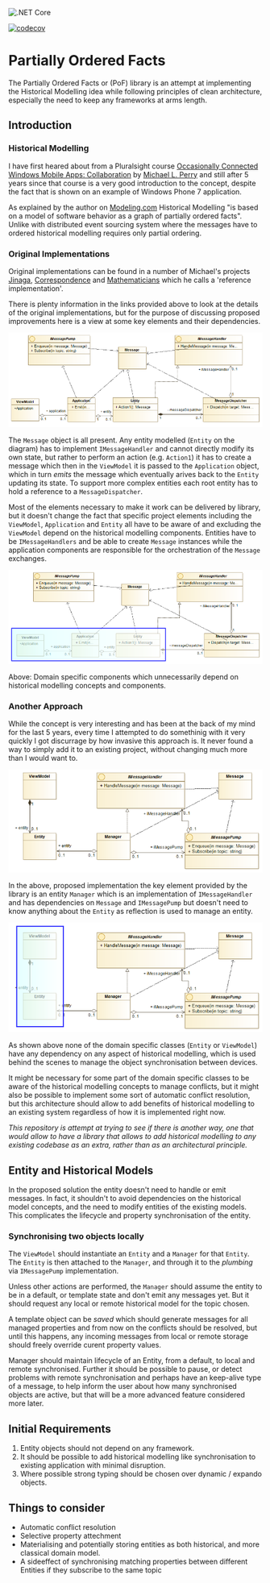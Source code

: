 ![.NET Core](https://github.com/michalporeba/pof/workflows/.NET%20Core/badge.svg)

[![codecov](https://codecov.io/gh/michalporeba/pof/branch/master/graph/badge.svg)](https://codecov.io/gh/michalporeba/pof)

# Partially Ordered Facts

The Partially Ordered Facts or (PoF) library is an attempt at implementing the Historical Modelling idea while following principles of clean architecture, especially the need to keep any frameworks at arms length. 

## Introduction

### Historical Modelling

I have first heared about from a Pluralsight course [Occasionally Connected Windows Mobile Apps: Collaboration](https://www.pluralsight.com/courses/occasionally-connected-windows-mobile-apps-collaboration) by [Michael L. Perry](https://github.com/michaellperry) and still after 5 years since that course is a very good introduction to the concept, despite the fact that is shown on an example of Windows Phone 7 application. 

As explained by the author on [Modeling.com](https://modeling.com) Historical Modelling "is based on a model of software behavior as a graph of partially ordered facts". Unlike with distributed event sourcing system where the messages have to ordered historical modelling requires only partial ordering. 

### Original Implementations

Original implementations can be found in a number of Michael's projects [Jinaga](https://github.com/michaellperry/jinaga), [Correspondence](http://correspondencecloud.com/) and [Mathematicians](https://github.com/michaellperry/Mathematicians) which he calls a 'reference implementation'.

There is plenty information in the links provided above to look at the details of the original implementations, but for the purpose of discussing proposed improvements here is a view at some key elements and their dependencies. 

![Reference Implementation](./Diagrams/ReferenceImplementationModel.png)

The `Message` object is all present. Any entity modelled (`Entity` on the diagram) has to implement `IMessageHandler` and cannot directly modify its own state, but rather to perform an action (e.g. `Action1`) it has to create a message which then in the `ViewModel` it is passed to the `Application` object, which in turn _emits_ the message which eventually arives back to the `Entity` updating its state. To support more complex entities each root entity has to hold a reference to a `MessageDispatcher`. 

Most of the elements necessary to make it work can be delivered by library, but it doesn't change the fact that specific project elements including the `ViewModel`, `Application` and `Entity` all have to be aware of and excluding the `ViewModel` depend on the historical modelling components. Entities have to be `IMessageHandlers` and be able to create `Message` instances while the application components are responsible for the orchestration of the `Message` exchanges. 

![Reference Implementation Issues](./Diagrams/ReferenceImplementationIssues.png)

Above: Domain specific components which unnecessarily depend on historical modelling concepts and components. 


### Another Approach

While the concept is very interesting and has been at the back of my mind for the last 5 years, every time I attempted to do somethinig with it very quickly I got discurrage by how invasive this approach is. It never found a way to simply add it to an existing project, without changing much more than I would want to. 

![Proposed Implementation](./Diagrams/ProposedImplementationModel.png)

In the above, proposed implementation the key element provided by the library is an entity `Manager` which is an implementation of `IMessageHandler` and has dependencies on `Message` and `IMessagePump` but doesn't need to know anything about the `Entity` as reflection is used to manage an entity. 

![Proposed Implementation Improvements](./Diagrams/ProposedImplementationImpact.png)

As shown above none of the domain specific classes (`Entity` or `ViewModel`) have any dependency on any aspect of historical modelling, which is used behind the scenes to manage the object synchronisation between devices. 

It might be necessary for some part of the domain specific classes to be aware of the historical modelling concepts to manage conflicts, but it might also be possible to implement some sort of automatic conflict resolution, but this architecture should allow to add benefits of historical modelling to an existing system regardless of how it is implemented right now. 

*This repository is attempt at trying to see if there is another way, one that would allow to have a library that allows to add historical modelling to any existing codebase as an extra, rather than as an architectural principle.*

## Entity and Historical Models

In the proposed solution the entity doesn't need to handle or emit messages. In fact, it shouldn't to avoid dependencies on the historical model concepts, and the need to modify entities of the existing models. This complicates the lifecycle and property synchronisation of the entity. 

### Synchronising two objects locally

The `ViewModel` should instantiate an `Entity` and a `Manager` for that `Entity`. The `Entity` is then attached to the `Manager`, and through it to the _plumbing_ via `IMessagePump` implementation. 

Unless other actions are performed, the `Manager` should assume the entity to be in a default, or template state and don't emit any messages yet. But it should request any local or remote historical model for the topic chosen.

A template object can be _saved_ which should generate messages for all managed properties and from now on the conflicts should be resolved, but until this happens, any incoming messages from local or remote storage should freely override curent property values. 

Manager should maintain lifecycle of an Entity, from a default, to local and remote synchronised. Further it should be possible to pause, or detect problems with remote synchronisation and perhaps have an keep-alive type of a message, to help inform the user about how many synchronised objects are active, but that will be a more advanced feature considered more later. 

## Initial Requirements

1. Entity objects should not depend on any framework.
2. It should be possible to add historical modelling like synchronisation to existing application with minimal disruption. 
3. Where possible strong typing should be chosen over dynamic / expando objects.

## Things to consider

* Automatic conflict resolution
* Selective property attechment
* Materialising and potentially storing entities as both historical, and more classical domain model. 
* A sideeffect of synchronising matching properties between different Entities if they subscribe to the same topic


